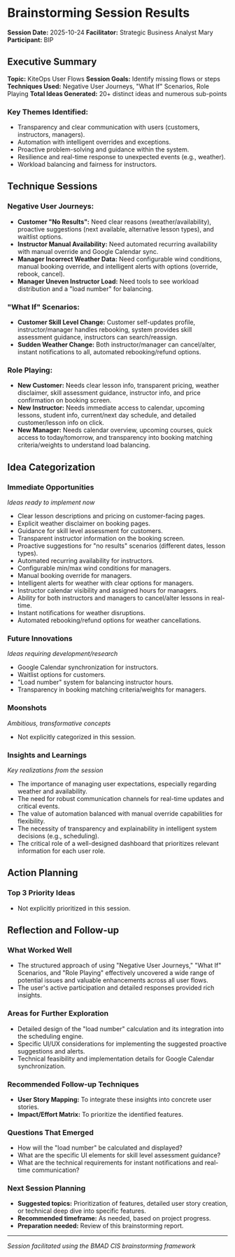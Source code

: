 # Brainstorming Session Results

**Session Date:** 2025-10-24
**Facilitator:** Strategic Business Analyst Mary
**Participant:** BIP

## Executive Summary

**Topic:** KiteOps User Flows
**Session Goals:** Identify missing flows or steps
**Techniques Used:** Negative User Journeys, "What If" Scenarios, Role Playing
**Total Ideas Generated:** 20+ distinct ideas and numerous sub-points

### Key Themes Identified:

*   Transparency and clear communication with users (customers, instructors, managers).
*   Automation with intelligent overrides and exceptions.
*   Proactive problem-solving and guidance within the system.
*   Resilience and real-time response to unexpected events (e.g., weather).
*   Workload balancing and fairness for instructors.

## Technique Sessions

### Negative User Journeys:

*   **Customer "No Results":** Need clear reasons (weather/availability), proactive suggestions (next available, alternative lesson types), and waitlist options.
*   **Instructor Manual Availability:** Need automated recurring availability with manual override and Google Calendar sync.
*   **Manager Incorrect Weather Data:** Need configurable wind conditions, manual booking override, and intelligent alerts with options (override, rebook, cancel).
*   **Manager Uneven Instructor Load:** Need tools to see workload distribution and a "load number" for balancing.

### "What If" Scenarios:

*   **Customer Skill Level Change:** Customer self-updates profile, instructor/manager handles rebooking, system provides skill assessment guidance, instructors can search/reassign.
*   **Sudden Weather Change:** Both instructor/manager can cancel/alter, instant notifications to all, automated rebooking/refund options.

### Role Playing:

*   **New Customer:** Needs clear lesson info, transparent pricing, weather disclaimer, skill assessment guidance, instructor info, and price confirmation on booking screen.
*   **New Instructor:** Needs immediate access to calendar, upcoming lessons, student info, current/next day schedule, and detailed customer/lesson info on click.
*   **New Manager:** Needs calendar overview, upcoming courses, quick access to today/tomorrow, and transparency into booking matching criteria/weights to understand load balancing.

## Idea Categorization

### Immediate Opportunities

_Ideas ready to implement now_

*   Clear lesson descriptions and pricing on customer-facing pages.
*   Explicit weather disclaimer on booking pages.
*   Guidance for skill level assessment for customers.
*   Transparent instructor information on the booking screen.
*   Proactive suggestions for "no results" scenarios (different dates, lesson types).
*   Automated recurring availability for instructors.
*   Configurable min/max wind conditions for managers.
*   Manual booking override for managers.
*   Intelligent alerts for weather with clear options for managers.
*   Instructor calendar visibility and assigned hours for managers.
*   Ability for both instructors and managers to cancel/alter lessons in real-time.
*   Instant notifications for weather disruptions.
*   Automated rebooking/refund options for weather cancellations.

### Future Innovations

_Ideas requiring development/research_

*   Google Calendar synchronization for instructors.
*   Waitlist options for customers.
*   "Load number" system for balancing instructor hours.
*   Transparency in booking matching criteria/weights for managers.

### Moonshots

_Ambitious, transformative concepts_

*   Not explicitly categorized in this session.

### Insights and Learnings

_Key realizations from the session_

*   The importance of managing user expectations, especially regarding weather and availability.
*   The need for robust communication channels for real-time updates and critical events.
*   The value of automation balanced with manual override capabilities for flexibility.
*   The necessity of transparency and explainability in intelligent system decisions (e.g., scheduling).
*   The critical role of a well-designed dashboard that prioritizes relevant information for each user role.

## Action Planning

### Top 3 Priority Ideas

*   Not explicitly prioritized in this session.

## Reflection and Follow-up

### What Worked Well

*   The structured approach of using "Negative User Journeys," "What If" Scenarios, and "Role Playing" effectively uncovered a wide range of potential issues and valuable enhancements across all user flows.
*   The user's active participation and detailed responses provided rich insights.

### Areas for Further Exploration

*   Detailed design of the "load number" calculation and its integration into the scheduling engine.
*   Specific UI/UX considerations for implementing the suggested proactive suggestions and alerts.
*   Technical feasibility and implementation details for Google Calendar synchronization.

### Recommended Follow-up Techniques

*   **User Story Mapping:** To integrate these insights into concrete user stories.
*   **Impact/Effort Matrix:** To prioritize the identified features.

### Questions That Emerged

*   How will the "load number" be calculated and displayed?
*   What are the specific UI elements for skill level assessment guidance?
*   What are the technical requirements for instant notifications and real-time communication?

### Next Session Planning

- **Suggested topics:** Prioritization of features, detailed user story creation, or technical deep dive into specific features.
- **Recommended timeframe:** As needed, based on project progress.
- **Preparation needed:** Review of this brainstorming report.

---

_Session facilitated using the BMAD CIS brainstorming framework_
